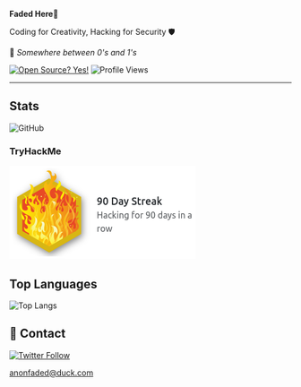 **Faded Here👋** 

Coding for Creativity, Hacking for Security 🛡️

📍 *Somewhere between 0's and 1's*

[![Open Source? Yes!](https://badgen.net/badge/Open%20Source%20%3F/Yes%21/blue?icon=github)](https://github.com/anonfaded/anonfaded/edit/main/README.md#-contact)
![Profile Views](https://komarev.com/ghpvc/?username=anonfaded)


---
## Stats

![GitHub](https://github-readme-stats.vercel.app/api?username=anonfaded&show_icons=true&theme=radical)

### TryHackMe
![TryHackMe](/images/ss.png)


## Top Languages

![Top Langs](https://github-readme-stats.vercel.app/api/top-langs/?username=anonfaded&layout=compact&theme=radical)

## 📧 Contact

[![Twitter Follow](https://img.shields.io/twitter/follow/anon_faded?style=social)](https://x.com/anon_faded)

[anonfaded@duck.com](mailto:anonfaded@duck.com) 











<!---
anonfaded/anonfaded is a ✨ special ✨ repository because its `README.md` (this file) appears on your GitHub profile.
You can click the Preview link to take a look at your changes.
--->
